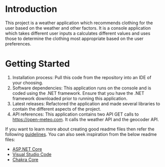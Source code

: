 # Introduction 
This project is a weather application which recommends clothing for the user based on the weather and other factors. It is a console application which takes different user inputs a calculates different values and uses those to determine the clothing most appropriate based on the user preferences.

# Getting Started
1.	Installation process: Pull this code from the repository into an IDE of your choosing. 
2.	Software dependencies: This application runs on the console and is coded using the .NET framework. Ensure that you have the .NET framework downloaded prior to running this application.
3.	Latest releases: Refactored the application and made several libraries to contain the different aspects of the project. 
4.	API references: This application contains two API GET calls to https://open-meteo.com. It calls the weather API and the geocoder API. 



If you want to learn more about creating good readme files then refer the following [guidelines](https://docs.microsoft.com/en-us/azure/devops/repos/git/create-a-readme?view=azure-devops). You can also seek inspiration from the below readme files:
- [ASP.NET Core](https://github.com/aspnet/Home)
- [Visual Studio Code](https://github.com/Microsoft/vscode)
- [Chakra Core](https://github.com/Microsoft/ChakraCore)
